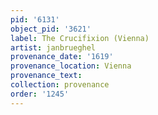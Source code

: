 ```yaml
---
pid: '6131'
object_pid: '3621'
label: The Crucifixion (Vienna)
artist: janbrueghel
provenance_date: '1619'
provenance_location: Vienna
provenance_text:
collection: provenance
order: '1245'
---
```


